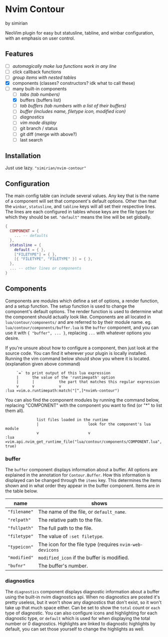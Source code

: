 # Nvim Contour

by simirian

NeoVim plugin for easy but statusline, tabline, and winbar configuration, with
an emphasis on user control.<br>

## Features

- [ ] _automagically make lua functions work in any line_
- [ ] click callback functions
- [ ] _group items with nested tables_
- [x] components (classes? constructors? idk what to call these)
- [ ] many built-in components
    - [ ] _tabs (tab numbers)_
    - [x] buffers (buffers list)
    - [ ] _tab buffers (tab numbers with a list of their buffers)_
    - [ ] _buffer (includes name, filetype icon, modified icon)_
    - [ ] _diagnostics_
    - [ ] _vim mode display_
    - [ ] git branch / status
    - [ ] git diff (merge with above?)
    - [ ] last search

## Installation

Just use lazy. `"simirian/nvim-contour"`

## Configuration

The main config table can include several values. Any key that is the name of a
component will set that component's default options. Other than that the
`winbar`, `statusline`, and `tabline` keys will all set their respective lines.
The lines are each configured in tables whose keys are the file types for which
they should be set. `"default"` means the line will be set globally.

```lua
{
  COMPONENT = {
    ... -- defaults
  },
  statusline = {
    default = { },
    ["FILETYPE"] = { },
    [{ "FILETYPE", "FILETYPE" }] = { },
  },
  ... -- other lines or components
}
```

## Components

Components are modules which define a set of options, a render function, and a
setup function. The setup function is used to change the component's default
options. The render function is used to determine what the component should
actually look like. Components are all located in `lua/contour/components/` and
are referred to by their module name. eg. `lua/contour/components/buffer.lua` is
the `buffer` component, and you can use it with `{ "buffer", ... }`, replacing
`...` with whatever options you desire.

If you're unsure about how to configure a component, then just look at the
source code. You can find it wherever your plugin is locally installed. Running
the vim command below should show you where it is located. (explanation given
above command)

         `=` to print output of this lua expression
         |      the value of the 'runtimepath' option
         |      |           the part that matches this regular expression
         v      v           v
    :lua =vim.o.runtimepath:match("[^,]*nvim%-contour")

You can also find the component modules by running the command below, replacing
"COMPONENT" with the component you want to find (or "*" to list them all).

                  list files loaded in the runtime
                  |                      look for the component's lua module
                  v                      v
    :lua =vim.api.nvim_get_runtime_file("lua/contour/components/COMPONENT.lua", true)

### buffer

The `buffer` component displays information about a buffer. All options are
explained in the annotation for `Contour.Buffer`. How this information is
displayed can be changed through the `items` key. This determines the items
shown and in what order they appear in the buffer component. Items are in the
table below.

| name         | shows                                                    |
| ------------ | -------------------------------------------------------- |
| `"filename"` | The name of the file, or `default_name`.                 |
| `"relpath"`  | The relative path to the file.                           |
| `"fullpath"` | The full path to the file.                               |
| `"filetype"` | The value of `:set filetype`.                            |
| `"typeicon"` | The icon for the file type (requires `nvim-web-devicons` |
| `"modified"` | `modified_icon` if the buffer is modified.               |
| `"bufnr"`    | The buffer's number.                                     |

### diagnostics

The `diagnostics` component displays diagnostic information about a buffer using
the built-in nvim diagnostics api. When no diagnostics are posted it's pretty
useless, but it won't show any diagnostics that don't exist, so it won't take up
that much space either. Can be set to show the `total` count or `each` type of
diagnostic. You can also configure icons and highlighting for each diagnostic
type, or `default` which is used for when displaying the total number or 0
diagnostics. Highlights are linked to diagnostic highlights by default, you can
set those yourself to change the highlights as well.
